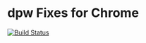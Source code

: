 # dpw Fixes for Chrome
[![Build Status](https://drone.io/github.com/flowlo/dpw-chrome/status.png)](https://drone.io/github.com/flowlo/dpw-chrome/files)
